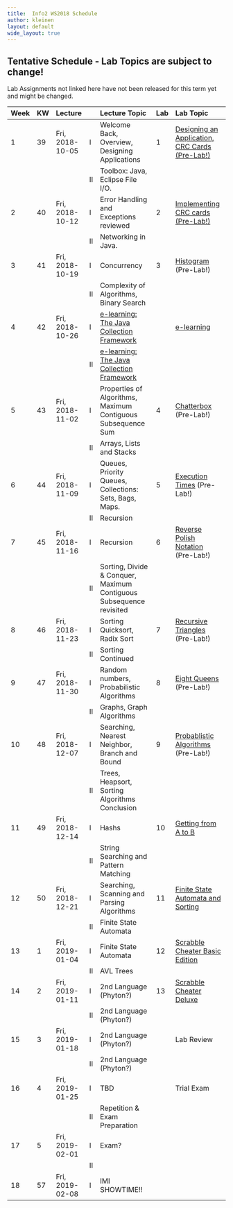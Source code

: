 ```yaml
---
title:  Info2 WS2018 Schedule
author: kleinen
layout: default
wide_layout: true
---
```


## Tentative Schedule - Lab Topics are subject to change!
Lab Assignments not linked here have not been released for this term yet and
might be changed.

| Week | KW | Lecture         |    | Lecture Topic                                                       | Lab | Lab Topic                                                         |
|:-----|:---|:----------------|:---|:--------------------------------------------------------------------|:----|:------------------------------------------------------------------|
| 1    | 39 | Fri, 2018-10-05 | I  | Welcome Back, Overview, Designing Applications                      | 1   | [Designing an Application, CRC Cards  (Pre-Lab!)](../labs/lab-01) |
|      |    |                 | II | Toolbox: Java, Eclipse File I/O.                                    |     |                                                                   |
| 2    | 40 | Fri, 2018-10-12 | I  | Error Handling and Exceptions reviewed                              | 2   | [Implementing CRC cards (Pre-Lab!)](../labs/lab-02)               |
|      |    |                 | II | Networking in Java.                                                 |     |                                                                   |
| 3    | 41 | Fri, 2018-10-19 | I  | Concurrency                                                         | 3   | [Histogram](../labs/lab-03)  (Pre-Lab!)                           |
|      |    |                 | II | Complexity of Algorithms, Binary Search                             |     |                                                                   |
| 4    | 42 | Fri, 2018-10-26 | I  | [e-learning: The Java Collection Framework](../misc/collections/)   |     | [e-learning](../misc/collections/)                                |
|      |    |                 | II | [e-learning: The Java Collection Framework](../misc/collections/)   |     |                                                                   |
| 5    | 43 | Fri, 2018-11-02 | I  | Properties of Algorithms, Maximum Contiguous Subsequence Sum        | 4   | [Chatterbox](../labs/lab-04)  (Pre-Lab!)                          |
|      |    |                 | II | Arrays, Lists and Stacks                                            |     |                                                                   |
| 6    | 44 | Fri, 2018-11-09 | I  | Queues, Priority Queues, Collections: Sets, Bags, Maps.             | 5   | [Execution Times](../labs/lab-05) (Pre-Lab!)                      |
|      |    |                 | II | Recursion                                                           |     |                                                                   |
| 7    | 45 | Fri, 2018-11-16 | I  | Recursion                                                           | 6   | [Reverse Polish Notation](../labs/lab-06) (Pre-Lab!)              |
|      |    |                 | II | Sorting, Divide & Conquer, Maximum Contiguous Subsequence revisited |     |                                                                   |
| 8    | 46 | Fri, 2018-11-23 | I  | Sorting Quicksort, Radix Sort                                       | 7   | [Recursive Triangles](../labs/lab-07) (Pre-Lab!)                  |
|      |    |                 | II | Sorting Continued                                                   |     |                                                                   |
| 9    | 47 | Fri, 2018-11-30 | I  | Random numbers, Probabilistic Algorithms                            | 8   | [Eight Queens](../labs/lab-08) (Pre-Lab!)                         |
|      |    |                 | II | Graphs, Graph Algorithms                                            |     |                                                                   |
| 10   | 48 | Fri, 2018-12-07 | I  | Searching, Nearest Neighbor, Branch and Bound                       | 9   | [Probablistic Algorithms](../labs/lab-09)  (Pre-Lab!)             |
|      |    |                 | II | Trees, Heapsort, Sorting Algorithms Conclusion                      |     |                                                                   |
| 11   | 49 | Fri, 2018-12-14 | I  | Hashs                                                               | 10  | [Getting from A to B](../labs/lab-10)                             |
|      |    |                 | II | String Searching and Pattern Matching                               |     |                                                                   |
| 12   | 50 | Fri, 2018-12-21 | I  | Searching, Scanning and Parsing Algorithms                          | 11  | [Finite State Automata and Sorting](../labs/lab-11)               |
|      |    |                 | II | Finite State Automata                                               |     |                                                                   |
| 13   | 1  | Fri, 2019-01-04 | I  | Finite State Automata                                               | 12  | [Scrabble Cheater Basic Edition](../labs/lab-12)                  |
|      |    |                 | II | AVL Trees                                                           |     |                                                                   |
| 14   | 2  | Fri, 2019-01-11 | I  | 2nd Language (Phyton?)                                              | 13  | [Scrabble Cheater Deluxe](../labs/lab-13)                         |
|      |    |                 | II | 2nd Language (Phyton?)                                              |     |                                                                   |
| 15   | 3  | Fri, 2019-01-18 | I  | 2nd Language (Phyton?)                                              |     | Lab Review                                                        |
|      |    |                 | II | 2nd Language (Phyton?)                                              |     |                                                                   |
| 16   | 4  | Fri, 2019-01-25 | I  | TBD                                                                 |     | Trial Exam                                                        |
|      |    |                 | II | Repetition & Exam Preparation                                       |     |                                                                   |
| 17   | 5  | Fri, 2019-02-01 | I  | Exam?                                                               |     |                                                                   |
|      |    |                 | II |                                                                     |     |                                                                   |
| 18   | 57 | Fri, 2019-02-08 | I  | IMI SHOWTIME!!                                                      |     |                                                                   |
  
